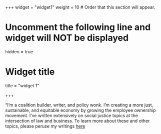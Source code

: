 +++
widget = "widget1"
weight = 10  # Order that this section will appear.

# Uncomment the following line and widget will NOT be displayed
hidden = true

# Widget title
title = "widget 1"


+++


 
“I’m a coalition builder, writer, and policy wonk. I’m creating a more just, sustainable, and equitable economy by growing the employee ownership movement. I’ve written extensively on social justice topics at the intersection of law and business. To learn more about these and other topics, please peruse my writings [here](/blog)



